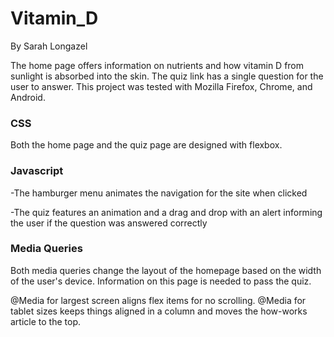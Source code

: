 # Vitamin_D
By Sarah Longazel

The home page offers information on nutrients and how 
vitamin D from sunlight is absorbed into the skin. The quiz
link has a single question for the user to answer. This project was 
tested with Mozilla Firefox, Chrome, and Android.

### CSS
Both the home page and the quiz page are designed 
with flexbox.  

### Javascript
-The hamburger menu animates the navigation for the site
when clicked

-The quiz features an animation and a drag and drop with an alert
informing the user if the question was answered correctly

### Media Queries
Both media queries change the layout of the homepage based 
on the width of the user's device. Information on this 
page is needed to pass the quiz.   

@Media for largest screen aligns flex items for no scrolling.
@Media for tablet sizes keeps things aligned in a column 
and moves the how-works article to the top.
